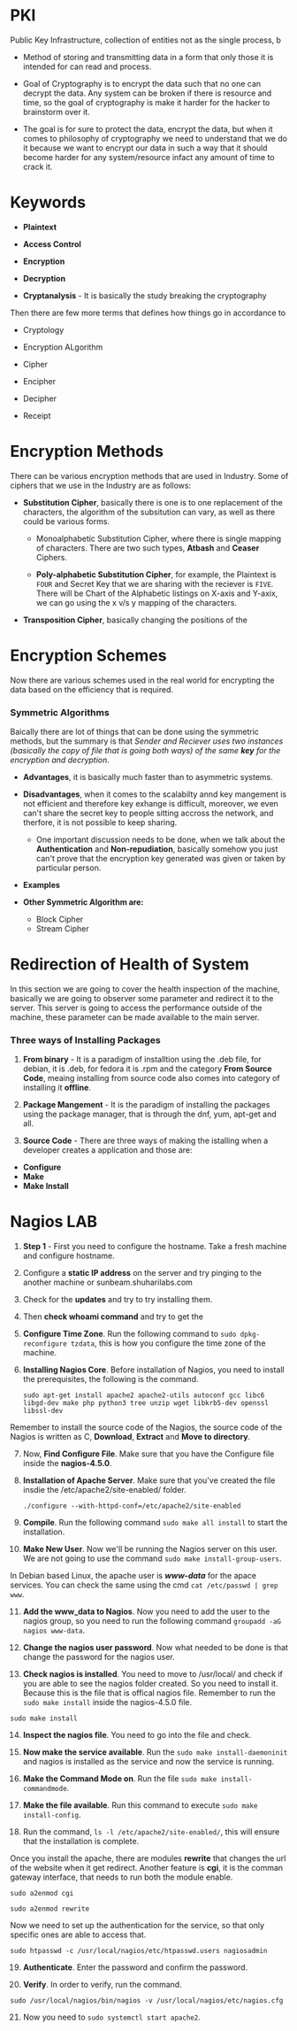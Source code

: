 # PKI 

Public Key Infrastructure, collection of entities not as the single process, b

- Method of storing and transmitting data in a form that only those it is intended for can read and process.

- Goal of Cryptography is to encrypt the data such that no one can decrypt the data. Any system can be broken if there is resource and time, so the goal of cryptography is make it harder for the hacker to brainstorm over it. 

- The goal is for sure to protect the data, encrypt the data, but when it comes to philosophy of cryptography we need to understand that we do it because we want to encrypt our data in such a way that it should become harder for any system/resource infact any amount of time to crack it.

# Keywords

- **Plaintext** 

- **Access Control**

- **Encryption**

- **Decryption**

- **Cryptanalysis** - It is basically the study breaking the cryptography

Then there are few more terms that defines how things go in accordance to 

- Cryptology

- Encryption ALgorithm

- Cipher

- Encipher

- Decipher

- Receipt

# Encryption Methods

There can be various encryption methods that are used in Industry. Some of ciphers that we use in the Industry are as follows:

- **Substitution Cipher**, basically there is one is to one replacement of the characters, the algorithm of the subsitution can vary, as well as there could be various forms.
  - Monoalphabetic Substitution Cipher, where there is single mapping of characters. There are two such types, **Atbash** and **Ceaser** Ciphers.

  - **Poly-alphabetic Substitution Cipher**, for example, the Plaintext is `FOUR` and Secret Key that we are sharing with the reciever is `FIVE`. There will be Chart of the Alphabetic listings on X-axis and Y-axix, we can go using the x v/s y mapping of the characters.

- **Transposition Cipher**, basically changing the positions of the 

# Encryption Schemes

Now there are various schemes used in the real world for encrypting the data based on the efficiency that is required.

### **Symmetric Algorithms**

Baically there are lot of things that can be done using the symmetric methods, but the summary is that *Sender and Reciever uses two instances (basically the copy of file that is going both ways) of the same **key** for the encryption and decryption*.

- **Advantages**, it is basically much faster than to asymmetric systems. 

- **Disadvantages**, when it comes to the scalabilty annd key mangement is not efficient and therefore key exhange is difficult, moreover, we even can't share the secret key to people sitting accross the network, and therfore, it is not possible to keep sharing.
  - One important discussion needs to be done, when we talk about the **Authentication** and **Non-repudiation**, basically somehow you just can't prove that the encryption key generated was given or taken by particular person.

- **Examples**

- **Other Symmetric Algorithm are:** 
  - Block Cipher
  - Stream Cipher 

# Redirection of Health of System

In this section we are going to cover the health inspection of the machine, basically we are going to observer some parameter and redirect it to the server. This server is going to access the performance outside of the machine, these parameter can be made available to the main server.

### Three ways of Installing Packages

1. **From binary** - It is a paradigm of installtion using the .deb file, for debian, it is .deb, for fedora it is .rpm and the category **From Source Code**, meaing installing from source code also comes into category of installing it **offline**.

2. **Package Mangement** - It is the paradigm of installing the packages using the package manager, that is through the dnf, yum, apt-get and all. 

3. **Source Code** - There are three ways of making the istalling when a developer creates a application and those are:
  - **Configure**
  - **Make**
  - **Make Install**

# Nagios LAB

1. **Step 1** - First you need to configure the hostname. Take a fresh machine and configure hostname. 

2. Configure a **static IP address** on the server and try pinging to the another machine or sunbeam.shuharilabs.com

3. Check for the **updates** and try to try installing them.

4. Then **check whoami command** and try to get the 

5. **Configure Time Zone**. Run the following command to `sudo dpkg-reconfigure tzdata`, this is how you configure the time zone of the machine.

6. **Installing Nagios Core**. Before installation of Nagios, you need to install the prerequisites, the following is the command.

    ```
    sudo apt-get install apache2 apache2-utils autoconf gcc libc6 libgd-dev make php python3 tree unzip wget libkrb5-dev openssl libssl-dev
    ```

Remember to install the source code of the Nagios, the source code of the Nagios is written as C, **Download**, **Extract** and **Move to directory**.

7. Now, **Find Configure File**. Make sure that you have the Configure file inside the **nagios-4.5.0**.

8. **Installation of Apache Server**. Make sure that you've created the file insdie the /etc/apache2/site-enabled/ folder.

    ```
    ./configure --with-httpd-conf=/etc/apache2/site-enabled
    ```
9. **Compile**. Run the following command `sudo make all install` to start the installation. 

10. **Make New User**. Now we'll be running the Nagios server on this user. We are not going to use the command `sudo make install-group-users`.

In Debian based Linux, the apache user is ***www-data*** for the apace services. You can check the same using the cmd `cat /etc/passwd | grep www`.

11. **Add the www_data to Nagios**. Now you need to add the user to the nagios group, so you need to run the following command `groupadd -aG nagios www-data`.

12. **Change the nagios user password**. Now what needed to be done is that change the password for the nagios user.

13. **Check nagios is installed**. You need to move to /usr/local/ and check if you are able to see the nagios folder created. So you need to install it. Because this is the file that is offical nagios file. Remember to run the `sudo make install` inside the nagios-4.5.0 file.

```
sudo make install
```

14. **Inspect the nagios file**. You need to go into the file and check.

15. **Now make the service available**. Run the `sudo make install-daemoninit` and nagios is installed as the service and now the service is running.

16. **Make the Command Mode on**. Run the file `sudo make install-commandmode`.

17. **Make the file available**. Run this command to execute `sudo make install-config`.

18. Run the command, `ls -l /etc/apache2/site-enabled/`, this will ensure that the installation is complete. 

Once you install the apache, there are modules **rewrite** that changes the url of the website when it get redirect. Another feature is **cgi**, it is the comman gateway interface, that needs to run both the module enable.

```
sudo a2enmod cgi

sudo a2enmod rewrite
```

Now we need to set up the authentication for the service, so that only specific ones are able to access that.

```
sudo htpasswd -c /usr/local/nagios/etc/htpasswd.users nagiosadmin
```

19. **Authenticate**. Enter the password and confirm the password. 

20. **Verify**. In order to verify, run the command.

```
sudo /usr/local/nagios/bin/nagios -v /usr/local/nagios/etc/nagios.cfg
```

21. Now you need to `sudo systemctl start apache2`.








